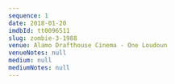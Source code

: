 ```yaml
---
sequence: 1
date: 2018-01-20
imdbId: tt0096511
slug: zombie-3-1988
venue: Alamo Drafthouse Cinema - One Loudoun
venueNotes: null
medium: null
mediumNotes: null
---
```


